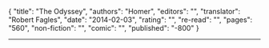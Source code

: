 {
"title": "The Odyssey",
"authors": "Homer",
"editors": "",
"translator": "Robert Fagles",
"date": "2014-02-03",
"rating": "",
"re-read": "",
"pages": "560",
"non-fiction": "",
"comic": "",
"published": "-800"
}

---
